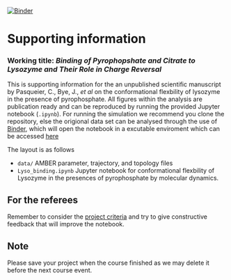 [![Binder](https://mybinder.org/badge.svg)](https://mybinder.org/v2/gh/teokem/project-work-SHervoe-Hansen/master?filepath=Lyso_binding.ipynb)
# Supporting information

### Working title: _Binding of Pyrophopshate and Citrate to Lysozyme and Their Role in Charge Reversal_
This is supporting information for the an unpublished scientific manuscript by Pasqueier, C., Bye, J., _et al_ on the conformational flexbility of lysozyme in the presence of pyrophosphate. All figures within the analysis are publication ready and can be reproduced by running the provided Jupyter notebook (`.ipynb`). For running the simulation we recommend you clone the repository, else the origional data set can be analysed through the use of [Binder](https://mybinder.org), which will open the notebook in a excutable enviroment which can be accessed [here](https://mybinder.org/v2/gh/teokem/project-work-SHervoe-Hansen/master?filepath=Lyso_binding.ipynb)

The layout is as follows

- `data/` AMBER parameter, trajectory, and topology files 
- `Lyso_binding.ipynb` Jupyter notebook for conformational flexbility of Lysozyme in the presences of pyrophosphate by molecular dynamics.

## For the referees
Remember to consider the [project criteria](http://github.com/mlund/jupyter-course) and try to give constructive feedback that will improve the notebook.

## Note
Please save your project when the course finished as we may delete it before the next course event.
